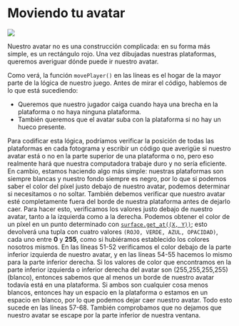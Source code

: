 # Moviendo tu avatar

![](https://media.giphy.com/media/uR6julmSW90mk/giphy.gif)

Nuestro avatar no es una construcción complicada: en su forma más simple, es un rectángulo rojo. Una vez dibujadas nuestras plataformas, queremos averiguar dónde puede ir nuestro avatar. 

Como verá, la función `movePlayer()` en las líneas es el hogar de la mayor parte de la lógica de nuestro juego. Antes de mirar el código, hablemos de lo que está sucediendo: 

- Queremos que nuestro jugador caiga cuando haya una brecha en la plataforma o no haya ninguna plataforma. 
- También queremos que el avatar suba con la plataforma si no hay un hueco presente. 

Para codificar esta lógica, podríamos verificar la posición de todas las plataformas en cada fotograma y escribir un código que averigüe si nuestro avatar está o no en la parte superior de una plataforma o no, pero eso realmente hará que nuestra computadora trabaje duro y no sería eficiente. En cambio, estamos haciendo algo más simple: nuestras plataformas son siempre blancas y nuestro fondo siempre es negro, por lo que si podemos saber el color del píxel justo debajo de nuestro avatar, podemos determinar si necesitamos o no soltar.
También debemos verificar que nuestro avatar esté completamente fuera del borde de nuestra plataforma antes de dejarlo caer. Para hacer esto, verificamos los valores justo debajo de nuestro avatar, tanto a la izquierda como a la derecha. Podemos obtener el color de un píxel en un punto determinado con [`surface.get_at((X, Y))`](https://www.pygame.org/docs/ref/surface.html?highlight=get_at#pygame.Surface.get_at); esto devolverá una tupla con cuatro valores `(ROJO, VERDE, AZUL, OPACIDAD)`, cada uno entre **0** y **255**, como si hubiéramos establecido los colores nosotros mismos. En las líneas 51-52 verificamos el color debajo de la parte inferior izquierda de nuestro avatar, y en las líneas 54-55 hacemos lo mismo para la parte inferior derecha. Si los valores de color que encontramos en la parte inferior izquierda o inferior derecha del avatar son (255,255,255,255) (blanco), entonces sabemos que al menos un borde de nuestro avatar todavía está en una plataforma. Si ambos son cualquier cosa menos blancos, entonces hay un espacio en la plataforma o estamos en un espacio en blanco, por lo que podemos dejar caer nuestro avatar. Todo esto sucede en las líneas 57-68. También comprobamos que no dejamos que nuestro avatar se escape por la parte inferior de nuestra ventana.
<!--stackedit_data:
eyJoaXN0b3J5IjpbLTk4NzIxNjE2OCwtOTU2MTIwODYsMTA5ND
Y4OTQ5NCwtMjU5NjE5NDQ5LDEzNDkyMDQ2ODVdfQ==
-->